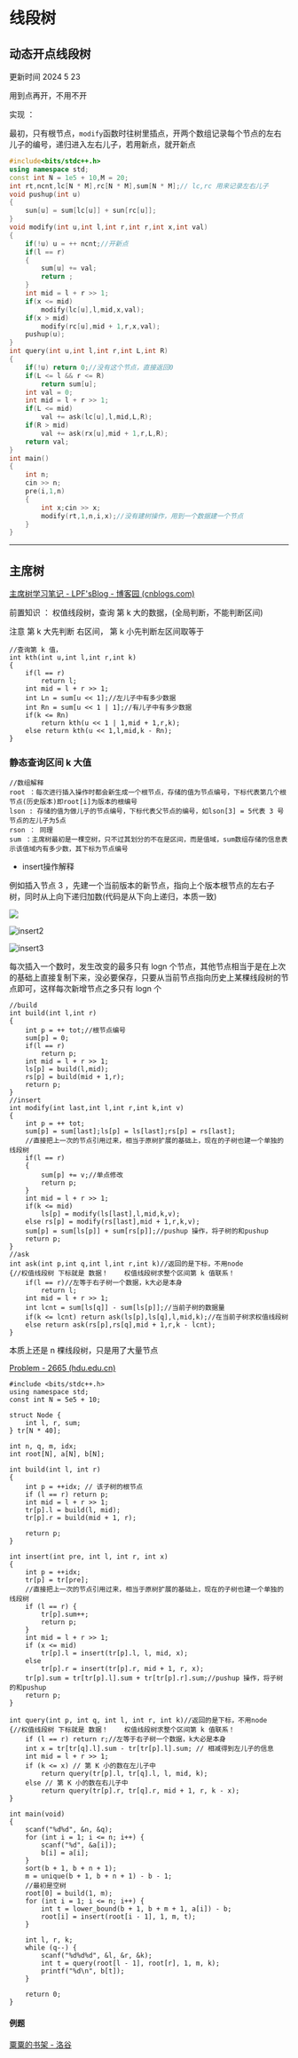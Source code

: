 #  								线段树	



## 动态开点线段树  

更新时间 2024 5 23

用到点再开，不用不开

实现 ：

最初，只有根节点，`modify`函数时往树里插点，开两个数组记录每个节点的左右儿子的编号，递归进入左右儿子，若用新点，就开新点

```cpp
#include<bits/stdc++.h>
using namespace std;
const int N = 1e5 + 10,M = 20;
int rt,ncnt,lc[N * M],rc[N * M],sum[N * M];// lc,rc 用来记录左右儿子
void pushup(int u)
{
    sun[u] = sum[lc[u]] + sun[rc[u]];
}
void modify(int u,int l,int r,int r,int x,int val)
{
    if(!u) u = ++ ncnt;//开新点
    if(l == r)
    {
        sum[u] += val;
        return ;
    }
    int mid = l + r >> 1;
    if(x <= mid)
        modify(lc[u],l,mid,x,val);
   	if(x > mid)
       	modify(rc[u],mid + 1,r,x,val);
    pushup(u);
}
int query(int u,int l,int r,int L,int R)
{
    if(!u) return 0;//没有这个节点，直接返回0
    if(L <= l && r <= R)
        return sum[u];
   	int val = 0;
    int mid = l + r >> 1;
    if(L <= mid)
        val += ask(lc[u],l,mid,L,R);
   	if(R > mid)
        val += ask(rx[u],mid + 1,r,L,R);
   	return val;
}
int main()
{
    int n;
    cin >> n;
    pre(i,1,n)
    {
        int x;cin >> x;
        modify(rt,1,n,i,x);//没有建树操作，用到一个数据建一个节点
    }
}
```



---

## 主席树  

[主席树学习笔记 - LPF'sBlog - 博客园 (cnblogs.com)](https://www.cnblogs.com/lpf-666/p/14544420.html)

前置知识 ： 权值线段树，查询 第 k 大的数据，(全局判断，不能判断区间)

注意 第 k 大先判断 右区间， 第 k 小先判断左区间取等于

`````
//查询第 k 值，
int kth(int u,int l,int r,int k)
{
	if(l == r) 
		return l;
	int mid = l + r >> 1;
    int Ln = sum[u << 1];//左儿子中有多少数据
    int Rn = sum[u << 1 | 1];//有儿子中有多少数据
	if(k <= Rn)
		return kth(u << 1 | 1,mid + 1,r,k);
	else return kth(u << 1,l,mid,k - Rn);
}
`````

### 静态查询区间 k 大值

`````
//数组解释
root ：每次进行插入操作时都会新生成一个根节点，存储的值为节点编号，下标代表第几个根节点(历史版本)即root[i]为版本的根编号
lson : 存储的值为做儿子的节点编号，下标代表父节点的编号，如lson[3] = 5代表 3 号节点的左儿子为5点
rson ： 同理
sum ：主席树最初是一棵空树，只不过其划分的不在是区间，而是值域，sum数组存储的信息表示该值域内有多少数，其下标为节点编号
`````

- insert操作解释

例如插入节点 3 ，先建一个当前版本的新节点，指向上个版本根节点的左右子树，同时从上向下递归加数(代码是从下向上递归，本质一致)

![](./images/主席树insert.png)

![insert2](./images/主席树insert2.png)

![insert3](./images/主席树insert3.png)

每次插入一个数时，发生改变的最多只有 logn 个节点，其他节点相当于是在上次的基础上直接复制下来，没必要保存，只要从当前节点指向历史上某棵线段树的节点即可，这样每次新增节点之多只有 logn 个

`````
//build
int build(int l,int r)
{
	int p = ++ tot;//根节点编号
	sum[p] = 0;
	if(l == r)
		return p;
	int mid = l + r >> 1;
	ls[p] = build(l,mid);
	rs[p] = build(mid + 1,r);
	return p;
}
//insert
int modify(int last,int l,int r,int k,int v)
{
	int p = ++ tot;
	sum[p] = sum[last];ls[p] = ls[last];rs[p] = rs[last];
	//直接把上一次的节点引用过来，相当于原树扩展的基础上，现在的子树也建一个单独的线段树
	if(l == r)
	{
		sum[p] += v;//单点修改
		return p;
	}
	int mid = l + r >> 1;
	if(k <= mid)
		ls[p] = modify(ls[last],l,mid,k,v);
	else rs[p] = modify(rs[last],mid + 1,r,k,v);
	sum[p] = sum[ls[p]] + sum[rs[p]];//pushup 操作，将子树的和pushup
	return p;
}
//ask
int ask(int p,int q,int l,int r,int k)//返回的是下标，不用node
{//权值线段树 下标就是 数据！    权值线段树求整个区间第 k 值联系！
	if(l == r)//左等于右子树一个数据，k大必是本身
		return l;
	int mid = l + r >> 1;
	int lcnt = sum[ls[q]] - sum[ls[p]];//当前子树的数据量
	if(k <= lcnt) return ask(ls[p],ls[q],l,mid,k);//在当前子树求权值线段树
	else return ask(rs[p],rs[q],mid + 1,r,k - lcnt);
}
`````



本质上还是 n 棵线段树，只是用了大量节点

[Problem - 2665 (hdu.edu.cn)](https://acm.hdu.edu.cn/showproblem.php?pid=2665)

`````
#include <bits/stdc++.h>
using namespace std;
const int N = 5e5 + 10;

struct Node {
	int l, r, sum;
} tr[N * 40];

int n, q, m, idx;
int root[N], a[N], b[N];

int build(int l, int r)
{
	int p = ++idx; // 该子树的根节点 
	if (l == r) return p;
	int mid = l + r >> 1;
	tr[p].l = build(l, mid);
	tr[p].r = build(mid + 1, r);
	
	return p;
}

int insert(int pre, int l, int r, int x)
{
	int p = ++idx;
	tr[p] = tr[pre];
	//直接把上一次的节点引用过来，相当于原树扩展的基础上，现在的子树也建一个单独的线段树
	if (l == r) {
		tr[p].sum++;
		return p;
	}
	int mid = l + r >> 1;
	if (x <= mid) 
		tr[p].l = insert(tr[p].l, l, mid, x);
	else
		tr[p].r = insert(tr[p].r, mid + 1, r, x);
	tr[p].sum = tr[tr[p].l].sum + tr[tr[p].r].sum;//pushup 操作，将子树的和pushup
	return p;
}

int query(int p, int q, int l, int r, int k)//返回的是下标，不用node
{//权值线段树 下标就是 数据！    权值线段树求整个区间第 k 值联系！
	if (l == r) return r;//左等于右子树一个数据，k大必是本身
	int x = tr[tr[q].l].sum - tr[tr[p].l].sum; // 相减得到左儿子的信息 
	int mid = l + r >> 1;
	if (k <= x) // 第 K 小的数在左儿子中 
		return query(tr[p].l, tr[q].l, l, mid, k);
	else // 第 K 小的数在右儿子中 
		return query(tr[p].r, tr[q].r, mid + 1, r, k - x);
}

int main(void)
{
	scanf("%d%d", &n, &q);
	for (int i = 1; i <= n; i++) {
		scanf("%d", &a[i]);
		b[i] = a[i];
	}
	sort(b + 1, b + n + 1);
	m = unique(b + 1, b + n + 1) - b - 1;
	//最初是空树
	root[0] = build(1, m);
	for (int i = 1; i <= n; i++) {
		int t = lower_bound(b + 1, b + m + 1, a[i]) - b;
		root[i] = insert(root[i - 1], 1, m, t);
	}
	
	int l, r, k;
	while (q--) {
		scanf("%d%d%d", &l, &r, &k);
		int t = query(root[l - 1], root[r], 1, m, k);
		printf("%d\n", b[t]);
	}
	
	return 0;
}

`````



#### 例题

[ 粟粟的书架 - 洛谷](https://www.luogu.com.cn/problem/P2468)























